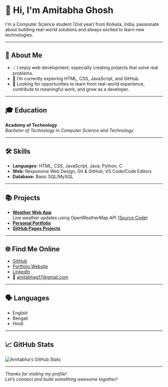  # 👋 Hi, I'm Amitabha Ghosh

I'm a Computer Science student (2nd year) from Kolkata, India, passionate about building real-world solutions and always excited to learn new technologies.

---

## 🚀 About Me

- 💡 I enjoy web development, especially creating projects that solve real problems.
- 🌱 I’m currently exploring HTML, CSS, JavaScript, and GitHub.
- 🤝 Looking for opportunities to learn from real-world experience, contribute to meaningful work, and grow as a developer.

---

## 🎓 Education

**Academy of Technology**  
_Bachelor of Technology in Computer Science and Technology_

---

## 🛠️ Skills

- **Languages:** HTML, CSS, JavaScript, Java, Python, C
- **Web:** Responsive Web Design, Git & GitHub, VS Code/Code Editors
- **Database:** Basic SQL/MySQL

---

## 📚 Projects

- **[Weather Web App](https://amitabha7430.github.io/weather-report-web/)**  
  Live weather updates using OpenWeatherMap API ([Source Code](https://github.com/amitabha7430/weather-report-web))
- **[Personal Portfolio](https://amitabha7430.github.io/MYpersonalPortfolio/)**
- **[GitHub Pages Projects](https://amitabha7430.github.io/)**

---

## 🌐 Find Me Online

- [GitHub](https://github.com/amitabha7430)
- [Portfolio Website](https://amitabha7430.github.io)
- [LinkedIn](https://www.linkedin.com/in/amitabha-ghosh-bb132b313)
- 📧 amitabhag17@gmail.com

---

## 🗣️ Languages

- English
- Bengali
- Hindi


---

## 📈 GitHub Stats

![Amitabha's GitHub Stats](https://github-readme-stats.vercel.app/api?username=amitabha7430&show_icons=true&hide_title=true)

---

_Thanks for visiting my profile!_  
_Let’s connect and build something awesome together!_
